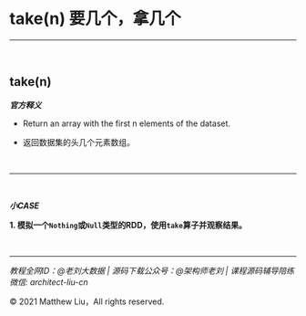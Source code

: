 # take(n) 要几个，拿几个

---

<br>

## take(n)

**_官方释义_**

- Return an array with the first n elements of the dataset.

<div class="hint">

- 返回数据集的头几个元素数组。

</div>

<br>

---

<br>

**_小CASE_**

**1. 模拟一个`Nothing`或`Null`类型的RDD，使用`take`算子并观察结果。**

<br>

---

_教程全网ID：@老刘大数据 | 源码下载公众号：@架构师老刘 | 课程源码辅导陪练微信: architect-liu-cn_

© 2021 Matthew Liu，All rights reserved. 